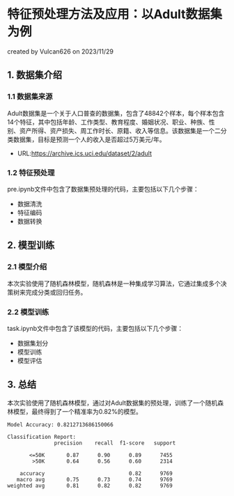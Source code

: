 # 特征预处理方法及应用：以Adult数据集为例
created by Vulcan626 on 2023/11/29
## 1. 数据集介绍
### 1.1 数据集来源
Adult数据集是一个关于人口普查的数据集，包含了48842个样本，每个样本包含14个特征，其中包括年龄、工作类型、教育程度、婚姻状况、职业、种族、性别、资产所得、资产损失、周工作时长、原籍、收入等信息。该数据集是一个二分类数据集，目标是预测一个人的收入是否超过5万美元/年。
- URL:https://archive.ics.uci.edu/dataset/2/adult
### 1.2 特征预处理
pre.ipynb文件中包含了数据集预处理的代码，主要包括以下几个步骤：
- 数据清洗
- 特征编码
- 数据转换
## 2. 模型训练
### 2.1 模型介绍
本次实验使用了随机森林模型，随机森林是一种集成学习算法，它通过集成多个决策树来完成分类或回归任务。
### 2.2 模型训练
task.ipynb文件中包含了该模型的代码，主要包括以下几个步骤：
- 数据集划分
- 模型训练
- 模型评估

## 3. 总结
本次实验使用了随机森林模型，通过对Adult数据集的预处理，训练了一个随机森林模型，最终得到了一个精准率为0.82%的模型。
```
Model Accuracy: 0.8212713686150066

Classification Report:
               precision    recall  f1-score   support

       <=50K       0.87      0.90      0.89      7455
        >50K       0.64      0.56      0.60      2314

    accuracy                           0.82      9769
   macro avg       0.75      0.73      0.74      9769
weighted avg       0.81      0.82      0.82      9769
```